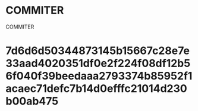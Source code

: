 # COMMITER
COMMITER






# 7d6d6d50344873145b15667c28e7e33aad4020351df0e2f224f08df12b56f040f39beedaaa2793374b85952f1acaec71defc7b14d0efffc21014d230b00ab475
